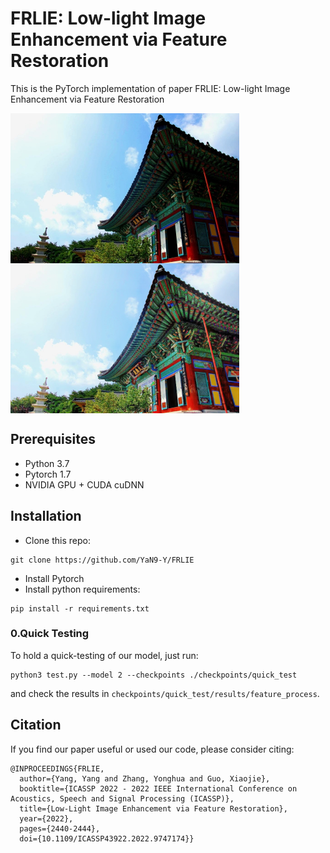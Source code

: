 FRLIE: Low-light Image Enhancement via Feature Restoration
=================================
This is the PyTorch implementation of paper FRLIE: Low-light Image Enhancement via Feature Restoration


<img src="examples/37.jpg" width = "366" height = "240" alt="37_low" align=center /> <img src="examples/37_high.png" width = "366" height = "240" alt="37_high" align=center />

Prerequisites
---------------------------------
* Python 3.7
* Pytorch 1.7
* NVIDIA GPU + CUDA cuDNN

Installation
---------------------------------
* Clone this repo:
```
git clone https://github.com/YaN9-Y/FRLIE
```
* Install Pytorch
* Install python requirements:
```
pip install -r requirements.txt
```

### 0.Quick Testing
To hold a quick-testing of our model, just run:
```
python3 test.py --model 2 --checkpoints ./checkpoints/quick_test
```
and check the results in `checkpoints/quick_test/results/feature_process`.

Citation
-------------------------------------
If you find our paper useful or used our code, please consider citing:
```
@INPROCEEDINGS{FRLIE,
  author={Yang, Yang and Zhang, Yonghua and Guo, Xiaojie},
  booktitle={ICASSP 2022 - 2022 IEEE International Conference on Acoustics, Speech and Signal Processing (ICASSP)}, 
  title={Low-Light Image Enhancement via Feature Restoration}, 
  year={2022},
  pages={2440-2444},
  doi={10.1109/ICASSP43922.2022.9747174}}
```
